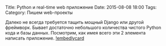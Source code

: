 Title: Python и real-time web приложение
Date: 2015-08-08 18:00
Tags: 
Category: Пишем web-проекты
 
Далеко не всегда требуется тащить мощный Django или другой фреймворк. Бывает достаточно небольшого количества чистого Python кода и базы данных.
Посмотрим, как имея всего эти 2 элемента написать приложение.
[!embedlycard](https://www.youtube.com/watch?v=PsorlkAF83s)

